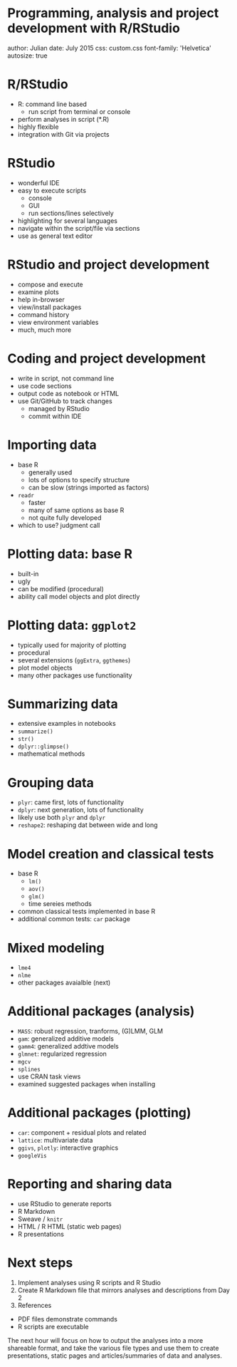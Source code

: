 Programming, analysis and project development with R/RStudio
========================================================
author: Julian 
date: July 2015
css: custom.css
font-family: 'Helvetica'
autosize: true

R/RStudio
========================================================

- R: command line based  
  + run script from terminal or console
- perform analyses in script (*.R)  
- highly flexible  
- integration with Git via projects  

RStudio
========================================================

- wonderful IDE  
- easy to execute scripts  
  + console  
  + GUI  
  + run sections/lines selectively  
- highlighting for several languages  
- navigate within the script/file via sections  
- use as general text editor


RStudio and project development
========================================================

+ compose and execute  
+ examine plots  
+ help in-browser  
+ view/install packages  
+ command history  
+ view environment variables  
+ much, much more

Coding and project development
========================================================
- write in script, not command line  
- use code sections  
- output code as notebook or HTML  
- use Git/GitHub to track changes  
    + managed by RStudio  
    + commit within IDE
    
Importing data
========================================================
- base R
    + generally used  
    + lots of options to specify structure  
    + can be slow (strings imported as factors)
- `readr`  
    + faster  
    + many of same options as base R  
    + not quite fully developed  
- which to use? judgment call

Plotting data: base R
========================================================
- built-in  
- ugly  
- can be modified (procedural)  
- ability call model objects and plot directly  


Plotting data: `ggplot2`
========================================================
- typically used for majority of plotting  
- procedural  
- several extensions (`ggExtra`, `ggthemes`)  
- plot model objects  
- many other packages use functionality  

Summarizing data
========================================================
- extensive examples in notebooks  
- `summarize()`  
- `str()`  
- `dplyr::glimpse()`  
- mathematical methods  

Grouping data
========================================================
- `plyr`: came first, lots of functionality  
- `dplyr`: next generation, lots of functionality
- likely use both `plyr` and `dplyr`  
- `reshape2`: reshaping dat between wide and long

Model creation and classical tests
========================================================
- base R
    + `lm()`  
    + `aov()`  
    + `glm()`  
    + time sereies methods  
- common classical tests implemented in base R  
- additional common tests: `car` package

Mixed modeling
========================================================
- `lme4`  
- `nlme`  
- other packages avaialble (next)

Additional packages (analysis)
========================================================
- `MASS`: robust regression, tranforms, (G)LMM, GLM  
- `gam`: generalized additive models  
- `gamm4`: generalized addtive models
- `glmnet`: regularized regression
- `mgcv`  
- `splines`
- use CRAN task views
- examined suggested packages when installing

Additional packages (plotting)
========================================================
- `car`: component + residual plots and related  
- `lattice`: multivariate data  
- `ggivs`, `plotly`: interactive graphics  
- `googleVis`  

Reporting and sharing data
========================================================
- use RStudio to generate reports  
- R Markdown  
- Sweave / `knitr`  
- HTML / R HTML (static web pages)  
- R presentations

Next steps
========================================================

1. Implement analyses using R scripts and R Studio  
2. Create R Markdown file that mirrors analyses and descriptions from Day 2  
3. References  
  + PDF files demonstrate commands  
  + R scripts are executable  


The next hour will focus on how to output the analyses into a more shareable format, and take the various file types and use them to create presentations, static pages and articles/summaries of data and analyses.
